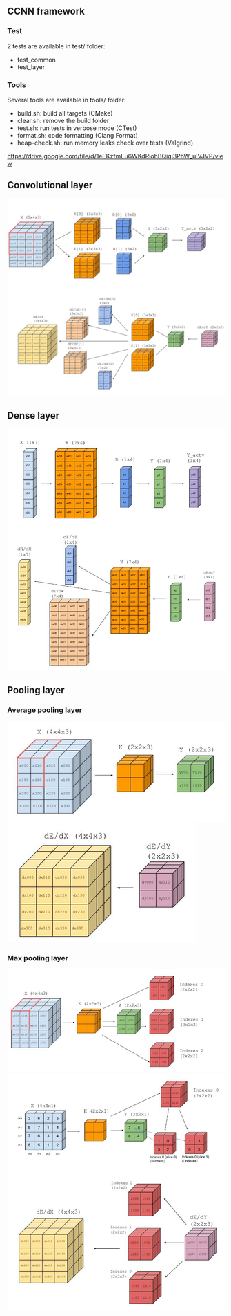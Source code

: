 ## CCNN framework
### Test
2 tests are available in test/ folder:
- test_common
- test_layer

### Tools
Several tools are available in tools/ folder:
- build.sh: build all targets (CMake)
- clear.sh: remove the build folder
- test.sh: run tests in verbose mode (CTest)
- format.sh: code formatting (Clang Format)
- heap-check.sh: run memory leaks check over tests (Valgrind)

https://drive.google.com/file/d/1eEKzfmEu6WKdRlohBQiqi3PhW_uIVJVP/view

## Convolutional layer
![Convolutional layer - Forwarding](./assets/convolutional_layer_forwarding.jpg)
![Convolutional layer - Back-propagation](./assets/convolutional_layer_backpropagation.jpg)
## Dense layer
![Dense layer - Forwarding](./assets/dense_layer_forwarding.jpg)
![Dense layer - Back-propagation](./assets/dense_layer_backpropagation.jpg)
## Pooling layer
### Average pooling layer
![Average pooling layer - Forwarding](./assets/avg_pooling_layer_forwarding.jpg)
![Average pooling layer - Back-propagation](./assets/avg_pooling_layer_backpropagation.jpg)
### Max pooling layer
![Max pooling layer - Forwarding](./assets/max_pooling_layer_forwarding.jpg)
![Max pooling layer - Forwarding (example)](./assets/max_pooling_layer_forwarding_example.jpg)
![Average pooling layer - Back-propagation](./assets/max_pooling_layer_backpropagation.jpg)